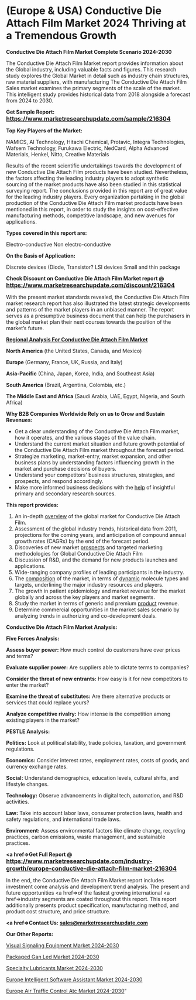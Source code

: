 # (Europe & USA) Conductive Die Attach Film Market 2024 Thriving at a Tremendous Growth

<strong>Conductive Die Attach Film Market Complete Scenario 2024-2030</strong>

The Conductive Die Attach Film Market report provides information about the Global industry, including valuable facts and figures. This research study explores the Global Market in detail such as industry chain structures, raw material suppliers, with manufacturing The Conductive Die Attach Film Sales market examines the primary segments of the scale of the market. This intelligent study provides historical data from 2018 alongside a forecast from 2024 to 2030.

<strong>Get Sample Report: <a href=https://www.marketresearchupdate.com/sample/216304><font size=3 color=#0000ff>https://www.marketresearchupdate.com/sample/216304</font></a></strong>

<strong>Top Key Players of the Market:</strong>

NAMICS, AI Technology, Hitachi Chemical, Protavic, Integra Technologies, Wafsem Technology, Furukawa Electric, NedCard, Alpha Advanced Materials, Henkel, Nitto, Creative Materials

Results of the recent scientific undertakings towards the development of new Conductive Die Attach Film products have been studied. Nevertheless, the factors affecting the leading industry players to adopt synthetic sourcing of the market products have also been studied in this statistical surveying report. The conclusions provided in this report are of great value for the leading industry players. Every organization partaking in the global production of the Conductive Die Attach Film market products have been mentioned in this report, in order to study the insights on cost-effective manufacturing methods, competitive landscape, and new avenues for applications.

<strong>Types covered in this report are: </strong>

Electro-conductive
Non electro-conductive

<strong>On the Basis of Application:</strong>

Discrete devices (Diode, Transistor?
LSI devices
Small and thin package

<strong>Check Discount on Conductive Die Attach Film Market report @ <a href=https://www.marketresearchupdate.com/discount/216304><font size=3 color=#0000ff>https://www.marketresearchupdate.com/discount/216304</font></a></strong>

With the present market standards revealed, the Conductive Die Attach Film market research report has also illustrated the latest strategic developments and patterns of the market players in an unbiased manner. The report serves as a presumptive business document that can help the purchasers in the global market plan their next courses towards the position of the market’s future.

<strong><u><b>Regional Analysis For Conductive Die Attach Film Market</b></u></strong>

<strong><b>North America</b></strong> (the United States, Canada, and Mexico)

<strong><b>Europe </b></strong>(Germany, France, UK, Russia, and Italy)

<strong><b>Asia-Pacific</b></strong> (China, Japan, Korea, India, and Southeast Asia)

<strong><b>South America</b></strong> (Brazil, Argentina, Colombia, etc.)

<strong><b>The Middle East and Africa</b></strong> (Saudi Arabia, UAE, Egypt, Nigeria, and South Africa)

<strong>Why B2B Companies Worldwide Rely on us to Grow and Sustain Revenues:</strong>
<ul>
  <li>Get a clear understanding of the Conductive Die Attach Film market, how it operates, and the various stages of the value chain.</li>
  <li>Understand the current market situation and future growth potential of the Conductive Die Attach Film market throughout the forecast period.</li>
  <li>Strategize marketing, market-entry, market expansion, and other business plans by understanding factors influencing growth in the market and purchase decisions of buyers.</li>
  <li>Understand your competitors’ business structures, strategies, and prospects, and respond accordingly.</li>
  <li>Make more informed business decisions with the <a href=ASDF991299>help</a> of insightful primary and secondary research sources.</li>
</ul>
<strong>This report provides:</strong>
<ol>
  <li>An in-depth <a href=>overview</a> of the global market for Conductive Die Attach Film.</li>
  <li>Assessment of the global industry trends, historical data from 2011, projections for the coming years, and anticipation of compound annual growth rates (CAGRs) by the end of the forecast period.</li>
  <li>Discoveries of new market <a href=>prospects</a> and targeted marketing methodologies for Global Conductive Die Attach Film</li>
  <li>Discussion of R&amp;D, and the demand for new products launches and applications.</li>
  <li>Wide-ranging company profiles of leading participants in the industry.</li>
  <li>The <a href=ASDF881288>composition</a> of the market, in terms of <a href=>dynamic</a> molecule types and targets, underlining the major industry resources and players.</li>
  <li>The growth in patient epidemiology and market revenue for the market globally and across the key players and market segments.</li>
  <li>Study the market in terms of generic and premium <a href=>product</a> revenue.</li>
  <li>Determine commercial opportunities in the market sales scenario by analyzing trends in authorizing and co-development deals.</li>
</ol>

<strong>Conductive Die Attach Film Market Analysis:</strong>

<strong>Five Forces Analysis:</strong>

<strong>Assess buyer power:</strong> How much control do customers have over prices and terms?

<strong>Evaluate supplier power:</strong> Are suppliers able to dictate terms to companies?

<strong>Consider the threat of new entrants:</strong> How easy is it for new competitors to enter the market?

<strong>Examine the threat of substitutes:</strong> Are there alternative products or services that could replace yours?

<strong>Analyze competitive rivalry:</strong> How intense is the competition among existing players in the market?

<strong>PESTLE Analysis:</strong>

<strong>Politics:</strong> Look at political stability, trade policies, taxation, and government regulations.

<strong>Economics:</strong> Consider interest rates, employment rates, costs of goods, and currency exchange rates.

<strong>Social:</strong> Understand demographics, education levels, cultural shifts, and lifestyle changes.

<strong>Technology:</strong> Observe advancements in digital tech, automation, and R&D activities.

<strong>Law:</strong> Take into account labor laws, consumer protection laws, health and safety regulations, and international trade laws.

<strong>Environment:</strong> Assess environmental factors like climate change, recycling practices, carbon emissions, waste management, and sustainable practices.

<strong><a href=>Get Full Report</a> @ <a href=https://www.marketresearchupdate.com/industry-growth/europe-conductive-die-attach-film-market-216304><font size=3 color=#0000ff>https://www.marketresearchupdate.com/industry-growth/europe-conductive-die-attach-film-market-216304</font></a></strong>

In the end, the Conductive Die Attach Film Market report includes investment come analysis and development trend analysis. The present and future opportunities <a href=>of</a> the fastest growing international <a href=>industry</a> segments are coated throughout this report. This report additionally presents product specification, manufacturing method, and product cost structure, and price structure.

<strong><a href=><strong>Contact Us:</strong></a></strong>
<strong>sales@marketresearchupdate.com</strong>

<strong>Our Other Reports:</strong>

<a href=https://www.linkedin.com/pulse/visual-signaling-equipment-market-has-huge-growth-industry>Visual Signaling Equipment Market 2024-2030</a>

<a href=https://www.linkedin.com/pulse/packaged-gan-led-market-size-trends-consumption>Packaged Gan Led Market 2024-2030</a>

<a href=https://www.linkedin.com/pulse/specialty-lubricants-market-size-trends>Specialty Lubricants Market 2024-2030</a>

<a href=https://www.linkedin.com/pulse/europe-intelligent-software-assistant-market-r2i9f/>Europe Intelligent Software Assistant Market 2024-2030</a>

<a href=https://www.linkedin.com/pulse/europe-air-traffic-control-atc-market-oj3vf/>Europe Air Traffic Control Atc Market 2024-2030</a>"
